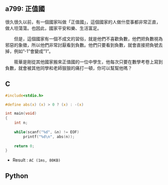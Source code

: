 ## a799: 正值國
很久很久以前，有一個國家叫做「正值國」，這個國家的人做什麼事都非常正直，做人坦蕩蕩。也因此，國家平安和樂、生活富足。

　　但是，這個國家有一個不成文的習俗，就是他們不喜歡負數，他們把負數視為邪惡的象徵，所以他們非常討厭看到負數。他們只要看到負數，就會直接把負號去掉，例如”-1”會變成”1”。

　　筱華是剛從其他國家搬來正值國的一位中學生，他每次只要在數學考卷上寫到負數，就會被其他同學和老師狠狠的痛打一頓，你可以幫幫他嗎？

## C
```C
#include<stdio.h>

#define abs(x) (x) > 0 ? (x) : -(x)

int main(void)
{
	int n;
	
	while(scanf("%d", &n) != EOF)
		printf("%d\n", abs(n));
		
	return 0;
}
```
 * Result : `AC (1ms, 80KB)`

## Python
